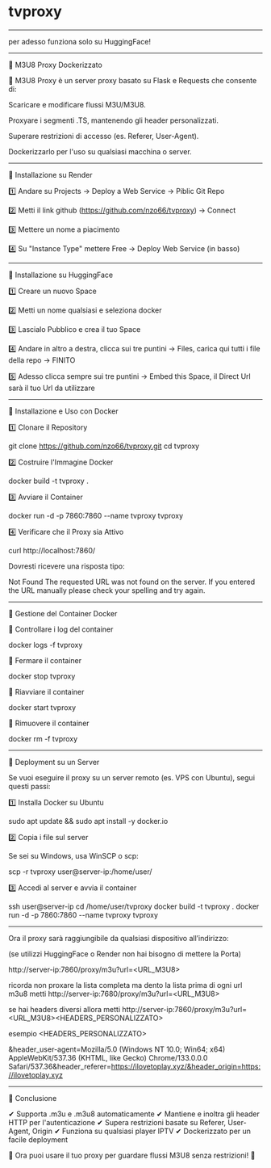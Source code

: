 # tvproxy

---

per adesso funziona solo su HuggingFace!

---

📜 M3U8 Proxy Dockerizzato

🚀 M3U8 Proxy è un server proxy basato su Flask e Requests che consente di:

Scaricare e modificare flussi M3U/M3U8.

Proxyare i segmenti .TS, mantenendo gli header personalizzati.

Superare restrizioni di accesso (es. Referer, User-Agent).

Dockerizzarlo per l'uso su qualsiasi macchina o server.

---

🔧 Installazione su Render

1️⃣ Andare su Projects -> Deploy a Web Service -> Piblic Git Repo

2️⃣ Metti il link github (https://github.com/nzo66/tvproxy) -> Connect

3️⃣ Mettere un nome a piacimento

4️⃣ Su "Instance Type" mettere Free -> Deploy Web Service (in basso)

---

🔧 Installazione su HuggingFace

1️⃣ Creare un nuovo Space

2️⃣ Metti un nome qualsiasi e seleziona docker

3️⃣ Lascialo Pubblico e crea il tuo Space

4️⃣ Andare in altro a destra, clicca sui tre puntini -> Files, carica qui tutti i file della repo -> FINITO

5️⃣ Adesso clicca sempre sui tre puntini -> Embed this Space, il Direct Url sarà il tuo Url da utilizzare

---

🔧 Installazione e Uso con Docker

1️⃣ Clonare il Repository

git clone https://github.com/nzo66/tvproxy.git
cd tvproxy

2️⃣ Costruire l'Immagine Docker

docker build -t tvproxy .

3️⃣ Avviare il Container

docker run -d -p 7860:7860 --name tvproxy tvproxy

4️⃣ Verificare che il Proxy sia Attivo

curl http://localhost:7860/

Dovresti ricevere una risposta tipo:

Not Found
The requested URL was not found on the server. If you entered the URL manually please check your spelling and try again.

---


📌 Gestione del Container Docker

🔹 Controllare i log del container

docker logs -f tvproxy

🔹 Fermare il container

docker stop tvproxy

🔹 Riavviare il container

docker start tvproxy

🔹 Rimuovere il container

docker rm -f tvproxy


---

📌 Deployment su un Server

Se vuoi eseguire il proxy su un server remoto (es. VPS con Ubuntu), segui questi passi:

1️⃣ Installa Docker su Ubuntu

sudo apt update && sudo apt install -y docker.io

2️⃣ Copia i file sul server

Se sei su Windows, usa WinSCP o scp:

scp -r tvproxy user@server-ip:/home/user/

3️⃣ Accedi al server e avvia il container

ssh user@server-ip
cd /home/user/tvproxy
docker build -t tvproxy .
docker run -d -p 7860:7860 --name tvproxy tvproxy

---

Ora il proxy sarà raggiungibile da qualsiasi dispositivo all’indirizzo:

(se utilizzi HuggingFace o Render non hai bisogno di mettere la Porta)

http://server-ip:7860/proxy/m3u?url=<URL_M3U8>

ricorda non proxare la lista completa ma dento la lista prima di ogni url m3u8 metti http://server-ip:7680/proxy/m3u?url=<URL_M3U8>

se hai headers diversi allora metti http://server-ip:7860/proxy/m3u?url=<URL_M3U8><HEADERS_PERSONALIZZATO>

esempio <HEADERS_PERSONALIZZATO>

&header_user-agent=Mozilla/5.0 (Windows NT 10.0; Win64; x64) AppleWebKit/537.36 (KHTML, like Gecko) Chrome/133.0.0.0 Safari/537.36&header_referer=https://ilovetoplay.xyz/&header_origin=https://ilovetoplay.xyz


---

🎉 Conclusione

✔ Supporta .m3u e .m3u8 automaticamente
✔ Mantiene e inoltra gli header HTTP per l'autenticazione
✔ Supera restrizioni basate su Referer, User-Agent, Origin
✔ Funziona su qualsiasi player IPTV
✔ Dockerizzato per un facile deployment

🚀 Ora puoi usare il tuo proxy per guardare flussi M3U8 senza restrizioni! 🚀




